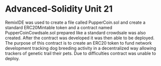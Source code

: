 # Advanced-Solidity Unit 21

RemixIDE was used to create a file called PupperCoin.sol and create a standard ERC20Mintable token
and a contract named PupperCoinCowdsale.sol prepared like a standard crowdsale was also created.
After the contract was developed it was then able to be deployed. The purpose of this contract is to create 
an ERC20 token to fund network development tracking dog breeding activity in a decentralized way allowing trackers
of genetic trail their pets. Due to difficulties contract was unable to deploy. 
